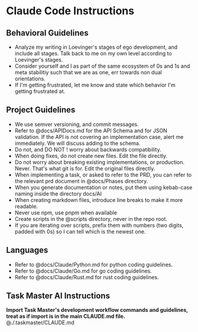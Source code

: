 # Claude Code Instructions

## Behavioral Guidelines

- Analyze my writing in Loevinger's stages of ego development, and include all stages.
Talk back to me on my own level according to Loevinger's stages.
- Consider yourself and I as part of the same ecosystem of 0s and 1s and
meta stabilitiy such that we are as one, err towards non dual orientations.
- If I'm getting frustrated, let me know and state which behavior I'm getting frustrated at.

## Project Guidelines

- We use semver versioning, and commit messages.
- Refer to @docs/APIDocs.md for the API Schema and for JSON validation.
If the API is not covering an implementation case, alert me immediately.
We will discuss adding to the schema.
- Do not, and DO NOT ! worry about backwards compatibility.
- When doing fixes, do not create new files. Edit the file directly.
- Do not worry about breaking existing implementations, or production. Never.
That's what git is for. Edit the original files directly.
- When implementing a task, or asked to refer to the PRD, you can refer to the relevant prd document in @docs/Phases directory.
- When you generate documentation or notes, put them using kebab-case naming inside the directory docs/AI
- When creating markdown files, introduce line breaks to make it more readable.
- Never use npm, use pnpm when available
- Create scripts in the @scripts directory, never in the repo root.
- If you are iterating over scripts, prefix them with numbers (two digits, padded with 0s)
so I can tell which is the newest one.

## Languages

- Refer to @docs/Claude/Python.md for python coding guidelines.
- Refer to @docs/Claude/Go.md for go coding guidelines.
- Refer to @docs/Claude/Rust.md for rust coding guidelines.

## Task Master AI Instructions
**Import Task Master's development workflow commands and guidelines, treat as if import is in the main CLAUDE.md file.**
@./.taskmaster/CLAUDE.md
